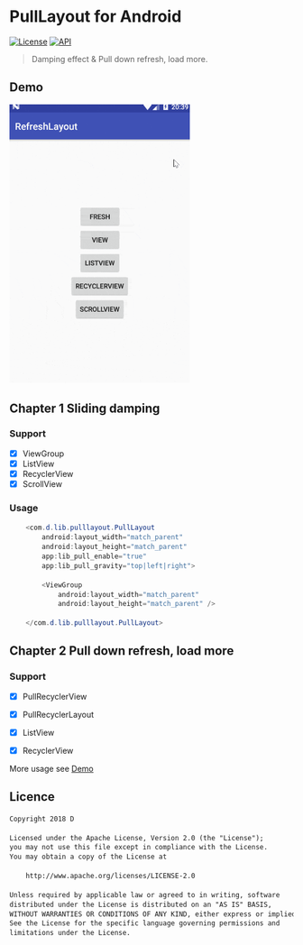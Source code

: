 # PullLayout for Android

[![License](https://img.shields.io/badge/license-Apache%202-green.svg)](https://www.apache.org/licenses/LICENSE-2.0)
[![API](https://img.shields.io/badge/API-11%2B-green.svg?style=flat)](https://android-arsenal.com/api?level=11)

> Damping effect & Pull down refresh, load more.

## Demo
<p>
   <img src="https://github.com/Dsiner/Resouce/blob/master/lib/PullLayout/pulllayout.gif" width="320" alt="Screenshot"/>
</p>

## Chapter 1 Sliding damping

### Support
- [x] ViewGroup
- [x] ListView
- [x] RecyclerView
- [x] ScrollView

### Usage
```java
    <com.d.lib.pulllayout.PullLayout
        android:layout_width="match_parent"
        android:layout_height="match_parent"
        app:lib_pull_enable="true"
        app:lib_pull_gravity="top|left|right">

        <ViewGroup
            android:layout_width="match_parent"
            android:layout_height="match_parent" />

    </com.d.lib.pulllayout.PullLayout>
```

## Chapter 2 Pull down refresh, load more

### Support
- [x] PullRecyclerView
- [x] PullRecyclerLayout
- [x] ListView
- [x] RecyclerView



More usage see [Demo](app/src/main/java/com/d/pulllayout/MainActivity.java)

## Licence

```txt
Copyright 2018 D

Licensed under the Apache License, Version 2.0 (the "License");
you may not use this file except in compliance with the License.
You may obtain a copy of the License at

    http://www.apache.org/licenses/LICENSE-2.0

Unless required by applicable law or agreed to in writing, software
distributed under the License is distributed on an "AS IS" BASIS,
WITHOUT WARRANTIES OR CONDITIONS OF ANY KIND, either express or implied.
See the License for the specific language governing permissions and
limitations under the License.
```
